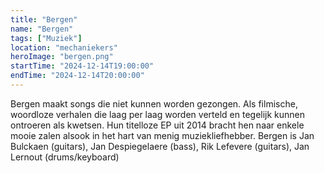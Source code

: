 ```yaml
---
title: "Bergen"
name: "Bergen"
tags: ["Muziek"]
location: "mechaniekers"
heroImage: "bergen.png"
startTime: "2024-12-14T19:00:00"
endTime: "2024-12-14T20:00:00"
---
```


Bergen maakt songs die niet kunnen worden gezongen. Als filmische, woordloze verhalen die laag per laag worden verteld en tegelijk kunnen ontroeren als kwetsen. Hun titelloze EP uit 2014 bracht hen naar enkele mooie zalen alsook in het hart van menig muziekliefhebber. Bergen is Jan Bulckaen (guitars), Jan Despiegelaere (bass), Rik Lefevere (guitars), Jan Lernout (drums/keyboard)
